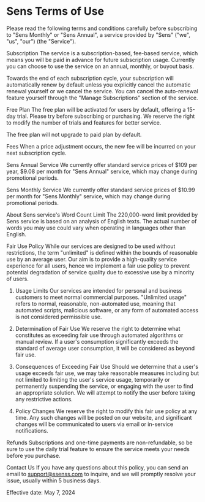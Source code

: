 # Sens Terms of Use
Please read the following terms and conditions carefully before subscribing to "Sens Monthly" or "Sens Annual", a service provided by "Sens" ("we", "us", "our") (the "Service").

Subscription
The service is a subscription-based, fee-based service, which means you will be paid in advance for future subscription usage. Currently you can choose to use the service on an annual, monthly, or buyout basis.

Towards the end of each subscription cycle, your subscription will automatically renew by default unless you explicitly cancel the automatic renewal yourself or we cancel the service. You can cancel the auto-renewal feature yourself through the "Manage Subscriptions" section of the service.

Free Plan
The free plan will be activated for users by default, offering a 15-day trial. Please try before subscribing or purchasing. We reserve the right to modify the number of trials and features for better service.

The free plan will not upgrade to paid plan by default.

Fees
When a price adjustment occurs, the new fee will be incurred on your next subscription cycle.

Sens Annual Service
We currently offer standard service prices of $109 per year, $9.08 per month for "Sens Annual" service, which may change during promotional periods.

Sens Monthly Service
We currently offer standard service prices of $10.99 per month for "Sens Monthly" service, which may change during promotional periods.

About Sens service's Word Count Limit
The 220,000-word limit provided by Sens service is based on an analysis of English texts. The actual number of words you may use could vary when operating in languages other than English.

Fair Use Policy
While our services are designed to be used without restrictions, the term "unlimited" is defined within the bounds of reasonable use by an average user. Our aim is to provide a high-quality service experience for all users, hence we implement a fair use policy to prevent potential degradation of service quality due to excessive use by a minority of users.

1. Usage Limits
   Our services are intended for personal and business customers to meet normal commercial purposes. "Unlimited usage" refers to normal, reasonable, non-automated use, meaning that automated scripts, malicious software, or any form of automated access is not considered permissible use.

2. Determination of Fair Use
   We reserve the right to determine what constitutes as exceeding fair use through automated algorithms or manual review. If a user's consumption significantly exceeds the standard of average user consumption, it will be considered as beyond fair use.

3. Consequences of Exceeding Fair Use
   Should we determine that a user's usage exceeds fair use, we may take reasonable measures including but not limited to limiting the user's service usage, temporarily or permanently suspending the service, or engaging with the user to find an appropriate solution. We will attempt to notify the user before taking any restrictive actions.

4. Policy Changes
   We reserve the right to modify this fair use policy at any time. Any such changes will be posted on our website, and significant changes will be communicated to users via email or in-service notifications.

Refunds
Subscriptions and one-time payments are non-refundable, so be sure to use the daily trial feature to ensure the service meets your needs before you purchase.

Contact Us
If you have any questions about this policy, you can send an email to support@ssenss.com to inquire, and we will promptly resolve your issue, usually within 5 business days.

Effective date: May 7, 2024